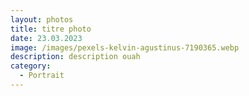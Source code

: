 ```yaml
---
layout: photos
title: titre photo
date: 23.03.2023
image: /images/pexels-kelvin-agustinus-7190365.webp
description: description ouah
category:
  - Portrait
---
```

